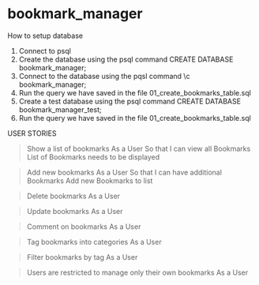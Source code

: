 # bookmark_manager
How to setup database
1. Connect to psql
2. Create the database using the psql command CREATE DATABASE bookmark_manager;
3. Connect to the database using the pqsl command \c bookmark_manager;
4. Run the query we have saved in the file 01_create_bookmarks_table.sql
5. Create a test database using the psql command CREATE DATABASE bookmark_manager_test;
6. Run the query we have saved in the file 01_create_bookmarks_table.sql


USER STORIES
> Show a list of bookmarks
As a User
So that I can view all Bookmarks
List of Bookmarks needs to be displayed 


> Add new bookmarks
As a User
So that I can have additional Bookmarks
Add new Bookmarks to list

> Delete bookmarks
As a User

> Update bookmarks
As a User

> Comment on bookmarks
As a User

> Tag bookmarks into categories
As a User

> Filter bookmarks by tag
As a User

> Users are restricted to manage only their own bookmarks
As a User

